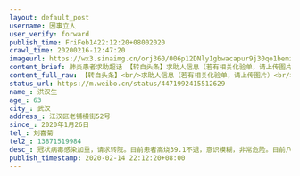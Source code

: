 ```yaml
---
layout: default_post
username: 因事立人
user_verify: forward
publish_time: FriFeb1422:12:20+08002020
crawl_time: 20200216-12:47:20
imageurl: https://wx3.sinaimg.cn/orj360/006p12DNly1gbwacapur9j30qo1bemze.jpg,https://wx1.sinaimg.cn/orj360/006p12DNly1gbwacb7p1ij30qo1beq6o.jpg,https://wx2.sinaimg.cn/orj360/006p12DNly1gbwacbraeoj30qo0zk42f.jpg,https://wx1.sinaimg.cn/orj360/006p12DNly1gbwacc7ty3j30qo0zkq4n.jpg,https://wx2.sinaimg.cn/orj360/006p12DNly1gbwaccj6vaj30qo1beq6o.jpg,https://wx1.sinaimg.cn/orj360/006p12DNly1gbwacczxg1j30qo1beq9q.jpg,https://wx1.sinaimg.cn/orj360/006p12DNly1gbwacddu3hj30qo1ben0y.jpg
content_brief: 肺炎患者求助超话 【转自头条】求助人信息（若有相关化验单，请上传图片）【姓名】洪汉生【年龄】63【所在城市】武汉【所在小区、社区】江汉区老铺横街52号【患病时间】2020年1月26日【联系方式】刘喜菊【其他紧急联系人】13871519984【病情描述】冠状病毒感染加重，请求转院。目前患者高 ...全文
content_full_raw: 【转自头条】<br/>求助人信息（若有相关化验单，请上传图片）<br/>【姓名】洪汉生<br/>【年龄】63<br/>【所在城市】武汉<br/>【所在小区、社区】江汉区老铺横街52号<br/>【患病时间】2020年1月26日<br/>【联系方式】刘喜菊<br/>【其他紧急联系人】13871519984<br/>【病情描述】冠状病毒感染加重，请求转院。目前患者高烧39.1不退，意识模糊，非常危险。目前八医院只能吸氧，医生建议转院，但有治疗条件的医院没有床位，希望能帮忙转院治疗。
status_url: https://m.weibo.cn/status/4471992415512629
name_: 洪汉生
age_: 63
city_: 武汉
address_: 江汉区老铺横街52号
since_: 2020年1月26日
tel_: 刘喜菊
tel2_: 13871519984
desc_: 冠状病毒感染加重，请求转院。目前患者高烧39.1不退，意识模糊，非常危险。目前八医院只能吸氧，医生建议转院，但有治疗条件的医院没有床位，希望能帮忙转院治疗。
publish_timestamp: 2020-02-14 22:12:20+08:00
---
```

